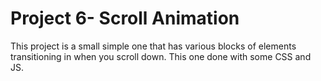 # Project 6- Scroll Animation

This project is a small simple one that has various blocks of elements transitioning in when you scroll down. This one done with some CSS and JS.
